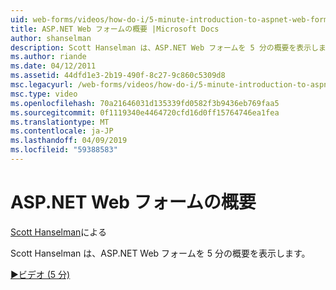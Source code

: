 ```yaml
---
uid: web-forms/videos/how-do-i/5-minute-introduction-to-aspnet-web-forms
title: ASP.NET Web フォームの概要 |Microsoft Docs
author: shanselman
description: Scott Hanselman は、ASP.NET Web フォームを 5 分の概要を表示します。
ms.author: riande
ms.date: 04/12/2011
ms.assetid: 44dfd1e3-2b19-490f-8c27-9c860c5309d8
msc.legacyurl: /web-forms/videos/how-do-i/5-minute-introduction-to-aspnet-web-forms
msc.type: video
ms.openlocfilehash: 70a21646031d135339fd0582f3b9436eb769faa5
ms.sourcegitcommit: 0f1119340e4464720cfd16d0ff15764746ea1fea
ms.translationtype: MT
ms.contentlocale: ja-JP
ms.lasthandoff: 04/09/2019
ms.locfileid: "59388583"
---
```

# <a name="intro-to-aspnet-web-forms"></a>ASP.NET Web フォームの概要

[Scott Hanselman](https://github.com/shanselman)による

Scott Hanselman は、ASP.NET Web フォームを 5 分の概要を表示します。

[&#9654;ビデオ (5 分)](https://channel9.msdn.com/Blogs/ASP-NET-Site-Videos/5-minute-introduction-to-aspnet-web-forms)

